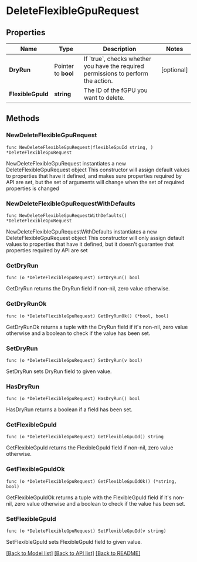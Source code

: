 # DeleteFlexibleGpuRequest

## Properties

Name | Type | Description | Notes
------------ | ------------- | ------------- | -------------
**DryRun** | Pointer to **bool** | If &#x60;true&#x60;, checks whether you have the required permissions to perform the action. | [optional] 
**FlexibleGpuId** | **string** | The ID of the fGPU you want to delete. | 

## Methods

### NewDeleteFlexibleGpuRequest

`func NewDeleteFlexibleGpuRequest(flexibleGpuId string, ) *DeleteFlexibleGpuRequest`

NewDeleteFlexibleGpuRequest instantiates a new DeleteFlexibleGpuRequest object
This constructor will assign default values to properties that have it defined,
and makes sure properties required by API are set, but the set of arguments
will change when the set of required properties is changed

### NewDeleteFlexibleGpuRequestWithDefaults

`func NewDeleteFlexibleGpuRequestWithDefaults() *DeleteFlexibleGpuRequest`

NewDeleteFlexibleGpuRequestWithDefaults instantiates a new DeleteFlexibleGpuRequest object
This constructor will only assign default values to properties that have it defined,
but it doesn't guarantee that properties required by API are set

### GetDryRun

`func (o *DeleteFlexibleGpuRequest) GetDryRun() bool`

GetDryRun returns the DryRun field if non-nil, zero value otherwise.

### GetDryRunOk

`func (o *DeleteFlexibleGpuRequest) GetDryRunOk() (*bool, bool)`

GetDryRunOk returns a tuple with the DryRun field if it's non-nil, zero value otherwise
and a boolean to check if the value has been set.

### SetDryRun

`func (o *DeleteFlexibleGpuRequest) SetDryRun(v bool)`

SetDryRun sets DryRun field to given value.

### HasDryRun

`func (o *DeleteFlexibleGpuRequest) HasDryRun() bool`

HasDryRun returns a boolean if a field has been set.

### GetFlexibleGpuId

`func (o *DeleteFlexibleGpuRequest) GetFlexibleGpuId() string`

GetFlexibleGpuId returns the FlexibleGpuId field if non-nil, zero value otherwise.

### GetFlexibleGpuIdOk

`func (o *DeleteFlexibleGpuRequest) GetFlexibleGpuIdOk() (*string, bool)`

GetFlexibleGpuIdOk returns a tuple with the FlexibleGpuId field if it's non-nil, zero value otherwise
and a boolean to check if the value has been set.

### SetFlexibleGpuId

`func (o *DeleteFlexibleGpuRequest) SetFlexibleGpuId(v string)`

SetFlexibleGpuId sets FlexibleGpuId field to given value.



[[Back to Model list]](../README.md#documentation-for-models) [[Back to API list]](../README.md#documentation-for-api-endpoints) [[Back to README]](../README.md)


